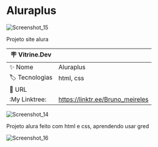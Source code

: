 # Aluraplus

![Screenshot_15](https://user-images.githubusercontent.com/88012503/195717351-cd53e91c-b865-49dd-9a61-3d5843b1b4d6.png)


Projeto site alura 

| :placard: Vitrine.Dev |     |
| -------------  | --- |
| :sparkles: Nome        |Aluraplus
| :label: Tecnologias |  html, css
| :rocket: URL         | 
| :My Linktree: |https://linktr.ee/Bruno_meireles
<!-- Inserir imagem com a #vitrinedev ao final do link -->

![Screenshot_14](https://user-images.githubusercontent.com/88012503/195717307-0bd425d5-e64f-4960-a047-a2d412112787.png)




Projeto alura feito com html e css, aprendendo usar gred

![Screenshot_16](https://user-images.githubusercontent.com/88012503/195717503-2d56a5b6-634a-402c-a8f8-910f95b37ced.png)


